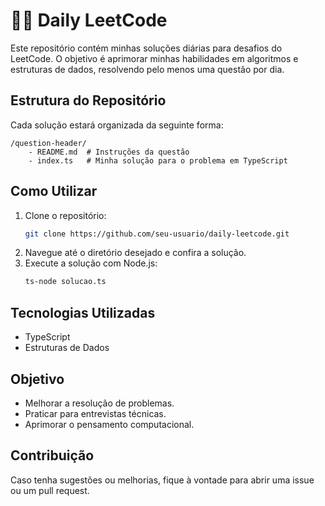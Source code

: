 # 🧑‍💻 Daily LeetCode

Este repositório contém minhas soluções diárias para desafios do LeetCode. O objetivo é aprimorar minhas habilidades em algoritmos e estruturas de dados, resolvendo pelo menos uma questão por dia.

## Estrutura do Repositório
Cada solução estará organizada da seguinte forma:
```
/question-header/
    - README.md  # Instruções da questão
    - index.ts   # Minha solução para o problema em TypeScript
```

## Como Utilizar
1. Clone o repositório:
   ```sh
   git clone https://github.com/seu-usuario/daily-leetcode.git
   ```
2. Navegue até o diretório desejado e confira a solução.
3. Execute a solução com Node.js:
   ```sh
   ts-node solucao.ts
   ```

## Tecnologias Utilizadas
- TypeScript
- Estruturas de Dados

## Objetivo
- Melhorar a resolução de problemas.
- Praticar para entrevistas técnicas.
- Aprimorar o pensamento computacional.

## Contribuição
Caso tenha sugestões ou melhorias, fique à vontade para abrir uma issue ou um pull request.

